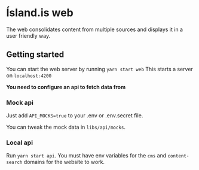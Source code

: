 # Ísland.is web

The web consolidates content from multiple sources and displays it in a user friendly way.

## Getting started

You can start the web server by running `yarn start web`
This starts a server on `localhost:4200`

**You need to configure an api to fetch data from**

### Mock api

Just add `API_MOCKS=true` to your .env or .env.secret file.

You can tweak the mock data in `libs/api/mocks`.

### Local api

Run `yarn start api`. You must have env variables for the `cms` and `content-search` domains for the website to work.
